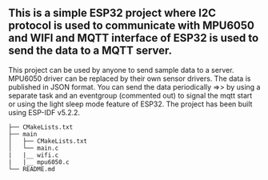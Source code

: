 ## This is a simple ESP32 project where I2C protocol is used to communicate with MPU6050 and WIFI and MQTT interface of ESP32 is used to send the data to a MQTT server.
This project can be used by anyone to send sample data to a server. MPU6050 driver can be replaced by their own sensor drivers. The data is published in JSON format. 
You can send the data periodically =>>  by using a separate task and an eventgroup (commented out) to signal the mqtt start or using the light sleep mode feature of ESP32. The project has been built using ESP-IDF v5.2.2.

```
├── CMakeLists.txt
├── main
│   ├── CMakeLists.txt
│   └── main.c
|   |__ wifi.c
|   |__ mpu6050.c
└── README.md       
```

